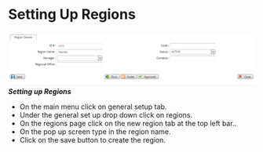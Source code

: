 # Setting Up Regions
![How to set up regions on the mfi expert system](./images/Regions.png "Region Setup")\
***Setting up Regions***

- On the main menu click on general setup tab.
- Under the general set up drop down click on regions.
- On the regions page click on the new region tab at the top left bar..
- On the pop up screen type in the region name.
- Click on the save button to create the region.